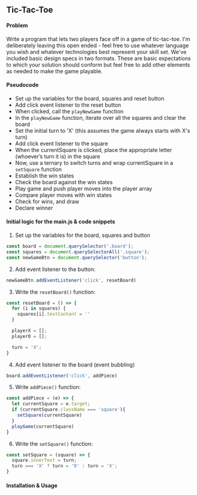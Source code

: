 ## Tic-Tac-Toe

#### Problem

Write a program that lets two players face off in a game of tic-tac-toe. I'm deliberately leaving this open ended - feel free to use whatever language you wish and whatever technologies best represent your skill set. We've included basic design specs in two formats. These are basic expectations to which your solution should conform but feel free to add other elements as needed to make the game playable.

#### Pseudocode

- Set up the variables for the board, squares and reset button
- Add click event listener to the reset button
- When clicked, call the `playNewGame` function
- In the `playNewGame` function, iterate over all the squares and clear the board
- Set the initial turn to 'X' (this assumes the game always starts with X's turn)
- Add click event listener to the square
- When the currentSquare is clicked, place the appropriate letter (whoever’s turn it is) in the square
- Now, use a ternary to switch turns and wrap currentSquare in a `setSquare` function
- Establish the win states
- Check the board against the win states
- Play game and push player moves into the player array
- Compare player moves with win states
- Check for wins, and draw
- Declare winner 

#### Initial logic for the main.js & code snippets

1. Set up the variables for the board, squares and button

```javascript
const board = document.querySelector('.board');
const squares = document.querySelectorAll('.square');
const newGameBtn = document.querySelector('button');
```

2. Add event listener to the button:

```javascript
newGameBtn.addEventListener('click', resetBoard)
```

3. Write the `resetBoard()` function:

```javascript
const resetBoard = () => {
  for (i in squares) {
    squares[i].textContent = ''
  }

  playerX = [];
  playerO = [];

  turn = 'X';
}
```

4. Add event listener to the board (event bubbling)

```javascript
board.addEventListener('click', addPiece)
```

5. Write `addPiece()` function:

```javascript
const addPiece = (e) => {
  let currentSquare = e.target; 
  if (currentSquare.className === 'square'){
    setSquare(currentSquare)
  }
  playGame(currentSquare)
}
```

6. Write the `setSquare()` function:

```javascript
const setSquare = (square) => {
  square.innerText = turn;
  turn === 'X' ? turn = 'O' : turn = 'X';
}
```

#### Installation & Usage

